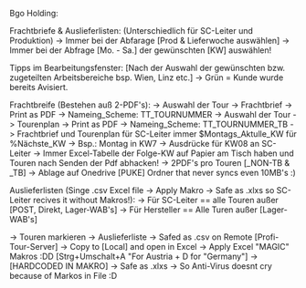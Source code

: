 Bgo Holding:

Frachtbriefe & Auslieferlisten: (Unterschiedlich für SC-Leiter und Produktion)
-> Immer bei der Abfarage [Prod & Lieferwoche auswählen]
-> Immer bei der Abfrage [Mo. - Sa.] der gewünschten [KW] auswählen!


Tipps im Bearbeitungsfenster: [Nach der Auswahl der gewünschten bzw. zugeteilten Arbeitsbereiche bsp. Wien, Linz etc.]
-> Grün = Kunde wurde bereits Avisiert.


Frachtbreife (Bestehen auß 2-PDF's):
-> Auswahl der Tour -> Frachtbrief -> Print as PDF -> Nameing_Scheme: TT_TOURNUMMER
-> Auswahl der Tour -> Tourenplan -> Print as PDF -> Nameing_Scheme: TT_TOURNUMMER_TB
-> Frachtbrief und Tourenplan für SC-Leiter immer $Montags_Aktulle_KW für %Nächste_KW -> Bsp.: Montag in KW7 -> Ausdrücke für KW08 an SC-Leiter
-> Immer Excel-Tabelle der Folge-KW auf Papier am Tisch haben und Touren nach Senden der Pdf abhacken! -> 2PDF's pro Touren [_NON-TB & _TB]
-> Ablage auf Onedrive [PUKE] Ordner that never syncs even 10MB's :)

Auslieferlisten (Singe .csv Excel file -> Apply Makro -> Safe as .xlxs so SC-Leiter recives it without Makros!):
-> Für SC-Leiter == alle Touren außer [POST, Direkt, Lager-WAB's]
-> Für Hersteller == Alle Turen außer [Lager-WAB's]

-> Touren markieren -> Auslieferliste -> Safed as .csv on Remote [Profi-Tour-Server] -> Copy to [Local] and open in Excel
-> Apply Excel "MAGIC" Makros :DD [Strg+Umschalt+A "For Austria + D for "Germany"] -> [HARDCODED IN MAKRO]
-> Safe as .xlxs -> So Anti-Virus doesnt cry because of Markos in File :D 



